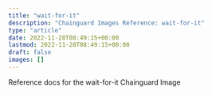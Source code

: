 ```yaml
---
title: "wait-for-it"
description: "Chainguard Images Reference: wait-for-it"
type: "article"
date: 2022-11-28T08:49:15+00:00
lastmod: 2022-11-28T08:49:15+00:00
draft: false
images: []
---
```


Reference docs for the wait-for-it Chainguard Image
